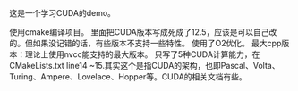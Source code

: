 这是一个学习CUDA的demo。

使用cmake编译项目。
里面把CUDA版本写成死成了12.5，应该是可以自己改的。但如果没记错的话，有些版本不支持一些特性。
使用了O2优化。
最大cpp版本：理论上使用nvcc能支持的最大版本。
只写了5种CUDA计算能力，在CMakeLists.txt line14 ~15.其实这个是指CUDA的架构，也即Pascal、Volta、Turing、Ampere、Lovelace、Hopper等。CUDA的相关文档有些。
